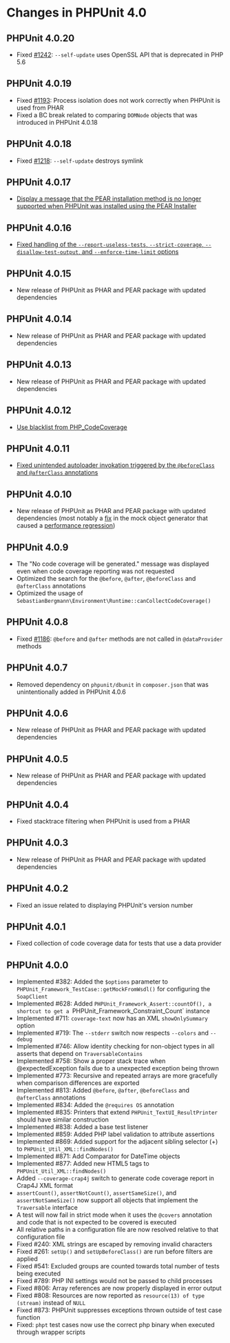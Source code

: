 # Changes in PHPUnit 4.0
## PHPUnit 4.0.20
* Fixed [#1242](https://github.com/sebastianbergmann/phpunit/issues/1242): `--self-update` uses OpenSSL API that is deprecated in PHP 5.6
## PHPUnit 4.0.19
* Fixed [#1193](https://github.com/sebastianbergmann/phpunit/issues/1193): Process isolation does not work correctly when PHPUnit is used from PHAR
* Fixed a BC break related to comparing `DOMNode` objects that was introduced in PHPUnit 4.0.18
## PHPUnit 4.0.18
* Fixed [#1218](https://github.com/sebastianbergmann/phpunit/issues/1218): `--self-update` destroys symlink
## PHPUnit 4.0.17
* [Display a message that the PEAR installation method is no longer supported when PHPUnit was installed using the PEAR Installer](https://github.com/sebastianbergmann/phpunit/commit/70b02c6be0176ab8ad3d3c9ec97480556c5dd63b)
## PHPUnit 4.0.16
* [Fixed handling of the `--report-useless-tests`, `--strict-coverage`, `--disallow-test-output`, and `--enforce-time-limit` options](https://github.com/sebastianbergmann/phpunit/commit/38baa9670711adedfe44ef24a33b568f61f3f045)
## PHPUnit 4.0.15
* New release of PHPUnit as PHAR and PEAR package with updated dependencies
## PHPUnit 4.0.14
* New release of PHPUnit as PHAR and PEAR package with updated dependencies
## PHPUnit 4.0.13
* New release of PHPUnit as PHAR and PEAR package with updated dependencies
## PHPUnit 4.0.12
* [Use blacklist from PHP_CodeCoverage](https://github.com/sebastianbergmann/phpunit/commit/16152ba4b8d0104ce34f60cb71b2b982ba84c898)
## PHPUnit 4.0.11
* [Fixed unintended autoloader invokation triggered by the `@beforeClass` and `@afterClass` annotations](https://github.com/sebastianbergmann/phpunit/commit/f12e10fddc3ccbddb652a04d9036aeb5a6d54bff)
## PHPUnit 4.0.10
* New release of PHPUnit as PHAR and PEAR package with updated dependencies (most notably a [fix](https://github.com/sebastianbergmann/phpunit-mock-objects/commit/c5e6274b8f2bf983cf883bb375cf44f99aff200e) in the mock object generator that caused a [performance regression](https://github.com/sebastianbergmann/phpunit/issues/1187))
## PHPUnit 4.0.9
* The "No code coverage will be generated." message was displayed even when code coverage reporting was not requested
* Optimized the search for the `@before`, `@after`, `@beforeClass` and `@afterClass` annotations
* Optimized the usage of `SebastianBergmann\Environment\Runtime::canCollectCodeCoverage()`
## PHPUnit 4.0.8
* Fixed [#1186](https://github.com/sebastianbergmann/phpunit/issues/1186): `@before` and `@after` methods are not called in `@dataProvider` methods
## PHPUnit 4.0.7
* Removed dependency on `phpunit/dbunit` in `composer.json` that was unintentionally added in PHPUnit 4.0.6
## PHPUnit 4.0.6
* New release of PHPUnit as PHAR and PEAR package with updated dependencies
## PHPUnit 4.0.5
* New release of PHPUnit as PHAR and PEAR package with updated dependencies
## PHPUnit 4.0.4
* Fixed stacktrace filtering when PHPUnit is used from a PHAR
## PHPUnit 4.0.3
* New release of PHPUnit as PHAR and PEAR package with updated dependencies
## PHPUnit 4.0.2
*  Fixed an issue related to displaying PHPUnit's version number
## PHPUnit 4.0.1
* Fixed collection of code coverage data for tests that use a data provider
## PHPUnit 4.0.0
* Implemented #382: Added the `$options` parameter to `PHPUnit_Framework_TestCase::getMockFromWsdl()` for configuring the `SoapClient`
* Implemented #628: Added `PHPUnit_Framework_Assert::countOf(), a shortcut to get a `PHPUnit_Framework_Constraint_Count` instance
* Implemented #711: `coverage-text` now has an XML `showOnlySummary` option
* Implemented #719: The `--stderr` switch now respects `--colors` and `--debug`
* Implemented #746: Allow identity checking for non-object types in all asserts that depend on `TraversableContains`
* Implemented #758: Show a proper stack trace when @expectedException fails due to a unexpected exception being thrown
* Implemented #773: Recursive and repeated arrays are more gracefully when comparison differences are exported
* Implemented #813: Added `@before`, `@after`, `@beforeClass` and `@afterClass` annotations
* Implemented #834: Added the `@requires OS` annotation
* Implemented #835: Printers that extend `PHPUnit_TextUI_ResultPrinter` should have similar construction
* Implemented #838: Added a base test listener
* Implemented #859: Added PHP label validation to attribute assertions
* Implemented #869: Added support for the adjacent sibling selector (+) to `PHPUnit_Util_XML::findNodes()`
* Implemented #871: Add Comparator for DateTime objects
* Implemented #877: Added new HTML5 tags to `PHPUnit_Util_XML::findNodes()`
* Added `--coverage-crap4j` switch to generate code coverage report in Crap4J XML format
* `assertCount()`, `assertNotCount()`, `assertSameSize()`, and `assertNotSameSize()` now support all objects that implement the `Traversable` interface
* A test will now fail in strict mode when it uses the `@covers` annotation and code that is not expected to be covered is executed
* All relative paths in a configuration file are now resolved relative to that configuration file
* Fixed #240: XML strings are escaped by removing invalid characters
* Fixed #261: `setUp()` and `setUpBeforeClass()` are run before filters are applied
* Fixed #541: Excluded groups are counted towards total number of tests being executed
* Fixed #789: PHP INI settings would not be passed to child processes
* Fixed #806: Array references are now properly displayed in error output
* Fixed #808: Resources are now reported as `resource(13) of type (stream)` instead of `NULL`
* Fixed #873: PHPUnit suppresses exceptions thrown outside of test case function
* Fixed: `phpt` test cases now use the correct php binary when executed through wrapper scripts

